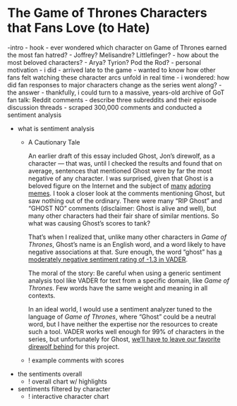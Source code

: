 # The Game of Thrones Characters that Fans Love (to Hate)

-intro
	- hook
		- ever wondered which character on Game of Thrones earned the most fan hatred?
			- Joffrey? Melisandre? Littlefinger?
		- how about the most beloved characters?
			- Arya? Tyrion? Pod the Rod?
	- personal motivation
		- i did
			- arrived late to the game
			- wanted to know how other fans felt watching these character arcs unfold in real time
		- i wondered: how did fan responses to major characters change as the series went along?
	- the answer
		- thankfully, i could turn to a massive, years-old archive of GoT fan talk: Reddit comments
		- describe three subreddits and their episode discussion threads
		- scraped 300,000 comments and conducted a sentiment analysis
- what is sentiment analysis
	- A Cautionary Tale

		An earlier draft of this essay included Ghost, Jon&rsquo;s direwolf, as a character &mdash; that was, until I checked the results and found that on average, sentences that mentioned Ghost were by far the most negative of any character. I was surprised, given that Ghost is a beloved figure on the Internet and the subject of [many]() [adoring]() [memes](). I took a closer look at the comments mentioning Ghost, but saw nothing out of the ordinary. There were many &ldquo;RIP Ghost&rdquo; and &ldquo;GHOST NO&rdquo; comments (disclaimer: Ghost is alive and well), but many other characters had their fair share of similar mentions. So what was causing Ghost&rsquo;s scores to tank?

		That&rsquo;s when I realized that, unlike many other characters in <cite>Game of Thrones</cite>, Ghost&rsquo;s name is an English word, and a word likely to have negative associations at that. Sure enough, the word &ldquo;ghost&rdquo; has [a moderately negative sentiment rating of -1.3 in VADER](https://github.com/cjhutto/vaderSentiment/blob/b045da3c5a29ed130777a16dc78588f53da54a05/vaderSentiment/vader_lexicon.txt#L3254).

		The moral of the story: Be careful when using a generic sentiment analysis tool like VADER for text from a specific domain, like *Game of Thrones*. Few words have the same weight and meaning in all contexts. 
		
		In an ideal world, I would use a sentiment analyzer tuned to the language of *Game of Thrones*, where &ldquo;Ghost&rdquo; could be a neutral word, but I have neither the expertise nor the resources to create such a tool. VADER works well enough for 99% of characters in the series, but unfortunately for Ghost, [we&rsquo;ll have to leave our favorite direwolf behind](https://youtu.be/8JFwkRcpukk?t=173) for this project.
	- ! example comments with scores
- the sentiments overall
	- ! overall chart w/ highlights
- sentiments filtered by character
	- ! interactive character chart
